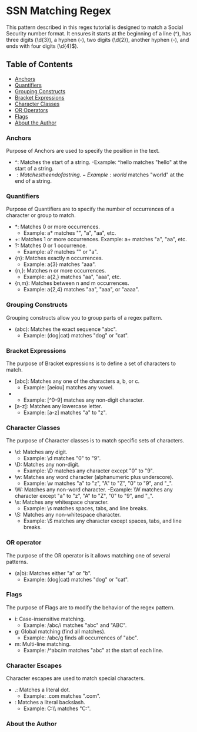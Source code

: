 # SSN Matching Regex

This pattern described in this regex tutorial is designed to match a Social Security number format. It ensures it starts at the beginning of a line (^), has three digits (\d{3}), a hyphen (-), two digits (\d{2}), another hyphen (-), and ends with four digits (\d{4}$).

## Table of Contents
  - [Anchors](#anchors)
  - [Quantifiers](#quantifiers)
  - [Grouping Constructs](#grouping-constructs)
  - [Bracket Expressions](#bracket-expressions)
  - [Character Classes](#character-classes)
  - [OR Operators](#OR-operators)
  - [Flags](#flags)
  - [About the Author](#about-the-author)


### Anchors

Purpose of Anchors are used to specify the position in the text.

- ^: Matches the start of a string.
    -Example: ^hello matches "hello" at the start of a string.
- $: Matches the end of a string.
    -Example: world$ matches "world" at the end of a string.

### Quantifiers

Purpose of Quantifiers are to specify the number of occurrences of a character or group to match.

- *: Matches 0 or more occurrences.
    - Example: a* matches "", "a", "aa", etc.
- +: Matches 1 or more occurrences.
    Example: a+ matches "a", "aa", etc.
- ?: Matches 0 or 1 occurrence.
    - Example: a? matches "" or "a".
- {n}: Matches exactly n occurrences.
    - Example: a{3} matches "aaa".
- {n,}: Matches n or more occurrences.
    - Example: a{2,} matches "aa", "aaa", etc.
- {n,m}: Matches between n and m occurrences.
    - Example: a{2,4} matches "aa", "aaa", or "aaaa".

### Grouping Constructs

Grouping constructs allow you to group parts of a regex pattern.

- (abc): Matches the exact sequence "abc".
    - Example: (dog|cat) matches "dog" or "cat".

### Bracket Expressions

The purpose of Bracket expressions is to define a set of characters to match.

- [abc]: Matches any one of the characters a, b, or c.
    - Example: [aeiou] matches any vowel.
- [^abc]: Matches any character except a, b, or c.
    - Example: [^0-9] matches any non-digit character.
- [a-z]: Matches any lowercase letter.
    - Example: [a-z] matches "a" to "z".

### Character Classes

The purpose of Character classes is to match specific sets of characters.

- \d: Matches any digit.
    - Example: \d matches "0" to "9".
- \D: Matches any non-digit.
    - Example: \D matches any character except "0" to "9".
- \w: Matches any word character (alphanumeric plus underscore).
    - Example: \w matches "a" to "z", "A" to "Z", "0" to "9", and "_".
- \W: Matches any non-word character.
  -Example: \W matches any character except "a" to "z", "A" to "Z", "0" to "9", and "_".
- \s: Matches any whitespace character.
    - Example: \s matches spaces, tabs, and line breaks.
- \S: Matches any non-whitespace character.
    - Example: \S matches any character except spaces, tabs, and line breaks.

### OR operator
The purpose of the OR operator is it allows matching one of several patterns.

- (a|b): Matches either "a" or "b".
    - Example: (dog|cat) matches "dog" or "cat".

### Flags

The purpose of Flags are to modify the behavior of the regex pattern.

- i: Case-insensitive matching.
    - Example: /abc/i matches "abc" and "ABC".
- g: Global matching (find all matches).
    - Example: /abc/g finds all occurrences of "abc".
- m: Multi-line matching.
    - Example: /^abc/m matches "abc" at the start of each line.

### Character Escapes
Character escapes are used to match special characters.

- \.: Matches a literal dot.
    - Example: \.com matches ".com".
- \: Matches a literal backslash.
    - Example: C:\\\\ matches "C:\".

### About the Author




